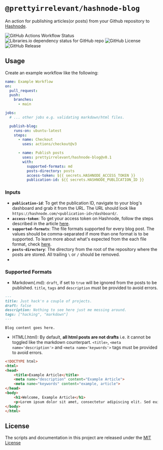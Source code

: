 # `@prettyirrelevant/hashnode-blog`

An action for publishing articles(or posts) from your Github repository to [Hashnode](https://hashnode.com).

![GitHub Actions Workflow Status](https://img.shields.io/github/actions/workflow/status/prettyirrelevant/hashnode-blog/ci.yml?style=for-the-badge)
![Libraries.io dependency status for GitHub repo](https://img.shields.io/librariesio/github/prettyirrelevant/hashnode-blog?style=for-the-badge)
![GitHub License](https://img.shields.io/github/license/prettyirrelevant/hashnode-blog?style=for-the-badge)
![GitHub Release](https://img.shields.io/github/v/release/prettyirrelevant/hashnode-blog?style=for-the-badge)


## Usage

Create an example workflow like the following:

```yaml
name: Example Workflow
on:
  pull_request:
  push:
    branches:
      - main

jobs:
  # ... other jobs e.g. validating markdown/html files.

  publish-blog:
    runs-on: ubuntu-latest
    steps:
      - name: Checkout
        uses: actions/checkout@v3

      - name: Publish posts
        uses: prettyirrelevant/hashnode-blog@v0.1
        with:
          supported-formats: md
          posts-directory: posts
          access-token: ${{ secrets.HASHNODE_ACCESS_TOKEN }}
          publication-id: ${{ secrets.HASHNODE_PUBLICATION_ID }}
```

### Inputs
- **`publication-id`**: To get the publication ID, navigate to your blog's dashboard and grab it from the URL. The URL should look like `https://hashnode.com/<publication-id>/dashboard/`.
- **`access-token`**: To get your access token on Hashnode, follow the steps described in the article [here](https://support.hashnode.com/en/articles/6423579-developer-access-token).
- **`supported-formats`**:  The file formats supported for every blog post. The values should be comma-separated if more than one format is to be supported. To learn more about what's expected from the each file format, check [here](#supported-formats).
- **`posts-directory`**: The directory from the root of the repository where the posts are stored. All trailing `\` or `/` should be removed.
-
### Supported Formats
- Markdown(.md): `draft`, if set to `true` will be ignored from the posts to be published. `title`, `tags` and `description` must be provided to avoid errors.
```md
---
title: Just hack'n a couple of projects.
draft: false
description: Nothing to see here just me messing around.
tags: ["hacking", "markdown"]
---

Blog content goes here.
```

- HTML(.html): By default, **all html posts are not drafts** i.e. it cannot be toggled like the markdown counterpart. `<title>`, `<meta name='description'>` and `<meta name='keywords'>` tags must be provided to avoid errors.
```html
<!DOCTYPE html>
<html>
<head>
    <title>Example Article</title>
    <meta name="description" content="Example Article">
    <meta name="keywords" content="example, article">
</head>
<body>
    <h1>Welcome, Example Article</h1>
    <p>Lorem ipsum dolor sit amet, consectetur adipiscing elit. Sed euismod, mauris id tincidunt aliquam, elit nunc tincidunt nunc, nec tincidunt justo nunc id nunc. Sed euismod, mauris id tincidunt aliquam, elit nunc tincidunt nunc, nec tincidunt justo nunc id nunc.</p>
</body>
</html>

```
## License

The scripts and documentation in this project are released under the [MIT License](LICENSE)
